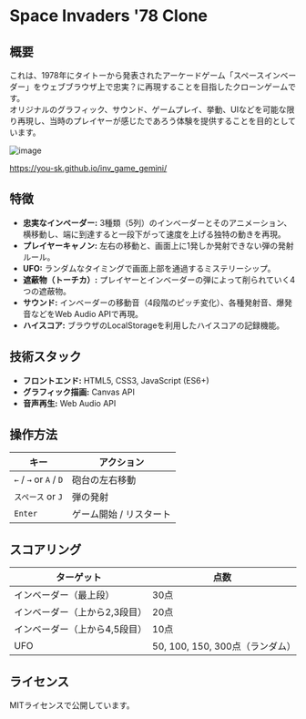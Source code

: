 # Space Invaders '78 Clone

## 概要

これは、1978年にタイトーから発表されたアーケードゲーム「スペースインベーダー」をウェブブラウザ上で忠実？に再現することを目指したクローンゲームです。  
オリジナルのグラフィック、サウンド、ゲームプレイ、挙動、UIなどを可能な限り再現し、当時のプレイヤーが感じたであろう体験を提供することを目的としています。

![image](https://github.com/user-attachments/assets/8ee93ab3-c259-49e7-969e-a277c7f2ed45)

https://you-sk.github.io/inv_game_gemini/

## 特徴

- **忠実なインベーダー:** 3種類（5列）のインベーダーとそのアニメーション、横移動し、端に到達すると一段下がって速度を上げる独特の動きを再現。
- **プレイヤーキャノン:** 左右の移動と、画面上に1発しか発射できない弾の発射ルール。
- **UFO:** ランダムなタイミングで画面上部を通過するミステリーシップ。
- **遮蔽物（トーチカ）:** プレイヤーとインベーダーの弾によって削られていく4つの遮蔽物。
- **サウンド:** インベーダーの移動音（4段階のピッチ変化）、各種発射音、爆発音などをWeb Audio APIで再現。
- **ハイスコア:** ブラウザのLocalStorageを利用したハイスコアの記録機能。

## 技術スタック

- **フロントエンド:** HTML5, CSS3, JavaScript (ES6+)
- **グラフィック描画:** Canvas API
- **音声再生:** Web Audio API

## 操作方法

| キー | アクション |
| --- | --- |
| `←` / `→` or `A` / `D` | 砲台の左右移動 |
| `スペース` or `J` | 弾の発射 |
| `Enter` | ゲーム開始 / リスタート |

## スコアリング

| ターゲット | 点数 |
| --- | --- |
| インベーダー（最上段） | 30点 |
| インベーダー（上から2,3段目） | 20点 |
| インベーダー（上から4,5段目） | 10点 |
| UFO | 50, 100, 150, 300点（ランダム） |

## ライセンス

MITライセンスで公開しています。
